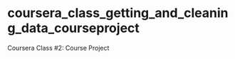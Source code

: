 coursera_class_getting_and_cleaning_data_courseproject
======================================================

Coursera Class #2: Course Project 

